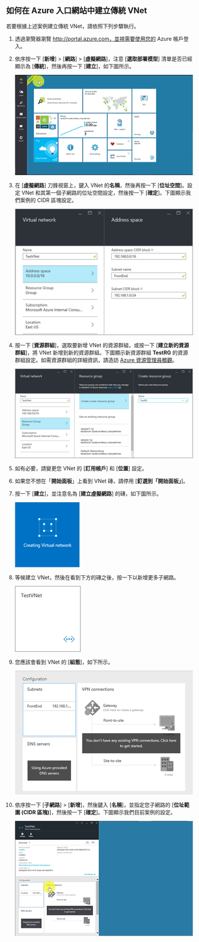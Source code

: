 ## 如何在 Azure 入口網站中建立傳統 VNet

若要根據上述案例建立傳統 VNet，請依照下列步驟執行。

1. 透過瀏覽器瀏覽 http://portal.azure.com，並視需要使用您的 Azure 帳戶登入。
2. 依序按一下 [**新增**] > [**網路**] > [**虛擬網路**]，注意 [**選取部署模型**] 清單是否已經顯示為 [**傳統**]，然後再按一下 [**建立**]，如下圖所示。

	![在 Azure 入口網站中建立 VNet](./media/virtual-networks-create-vnet-classic-pportal-include/vnet-create-pportal-figure1.gif)

3. 在 [**虛擬網路**] 刀鋒視窗上，鍵入 VNet 的**名稱**，然後再按一下 [**位址空間**]。設定 VNet 和其第一個子網路的位址空間設定，然後按一下 [**確定**]。下圖顯示我們案例的 CIDR 區塊設定。

	![位址空間刀鋒視窗](./media/virtual-networks-create-vnet-classic-pportal-include/vnet-create-pportal-figure2.png)

4. 按一下 [**資源群組**]，選取要新增 VNet 的資源群組，或按一下 [**建立新的資源群組**]，將 VNet 新增到新的資源群組。下圖顯示新資源群組 **TestRG** 的資源群組設定。如需資源群組的詳細資訊，請造訪 [Azure 資源管理員概觀](../articles/virtual-network/resource-group-overview.md/#resource-groups)。

	![建立資源群組刀鋒視窗](./media/virtual-networks-create-vnet-classic-pportal-include/vnet-create-pportal-figure3.png)

5. 如有必要，請變更您 VNet 的 [**訂用帳戶**] 和 [**位置**] 設定。

6. 如果您不想在「**開始面板**」上看到 VNet 磚，請停用 [**釘選到「開始面板」**]。

7. 按一下 [**建立**]，並注意名為 [**建立虛擬網路**] 的磚，如下圖所示。

	![在入口網站中建立 VNet](./media/virtual-networks-create-vnet-classic-pportal-include/vnet-create-pportal-figure4.png)

8. 等候建立 VNet，然後在看到下方的磚之後，按一下以新增更多子網路。

	![在入口網站中建立 VNet](./media/virtual-networks-create-vnet-classic-pportal-include/vnet-create-pportal-figure5.png)

9. 您應該會看到 VNet 的 [**組態**]，如下所示。

	![在入口網站中建立 VNet](./media/virtual-networks-create-vnet-classic-pportal-include/vnet-create-pportal-figure6.png)

10. 依序按一下 [**子網路**] > [**新增**]，然後鍵入 [**名稱**]，並指定您子網路的 [**位址範圍 (CIDR 區塊)**]，然後按一下 [**確定**]。下圖顯示我們目前案例的設定。

	![在 Azure 入口網站中建立 VNet](./media/virtual-networks-create-vnet-classic-pportal-include/vnet-create-pportal-figure7.gif)

<!---HONumber=AcomDC_0323_2016-->